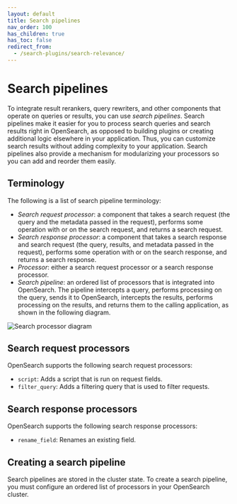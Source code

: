 ```yaml
---
layout: default
title: Search pipelines
nav_order: 100
has_children: true
has_toc: false
redirect_from:
  - /search-plugins/search-relevance/
---
```


# Search pipelines

To integrate result rerankers, query rewriters, and other components that operate on queries or results, you can use _search pipelines_. Search pipelines make it easier for you to process search queries and search results right in OpenSearch, as opposed to building plugins or creating additional logic elsewhere in your application. Thus, you can customize search results without adding complexity to your application. Search pipelines also provide a mechanism for modularizing your processors so you can add and reorder them easily. 

## Terminology

The following is a list of search pipeline terminology:

* _Search request processor_: a component that takes a search request (the query and the metadata passed in the request), performs some operation with or on the search request, and returns a search request.
* _Search response processor_: a component that takes a search response and search request (the query, results, and metadata passed in the request), performs some operation with or on the search response, and returns a search response.
* _Processor_: either a search request processor or a search response processor.
* _Search pipeline_: an ordered list of processors that is integrated into OpenSearch. The pipeline intercepts a query, performs processing on the query, sends it to OpenSearch, intercepts the results, performs processing on the results, and returns them to the calling application, as shown in the following diagram. 

![Search processor diagram]({{site.url}}{{site.baseurl}}/images/search-pipelines.png)

## Search request processors

OpenSearch supports the following search request processors:

- `script`: Adds a script that is run on request fields.
- `filter_query`: Adds a filtering query that is used to filter requests.

## Search response processors

OpenSearch supports the following search response processors:

- `rename_field`: Renames an existing field.

## Creating a search pipeline

Search pipelines are stored in the cluster state. To create a search pipeline, you must configure an ordered list of processors in your OpenSearch cluster.